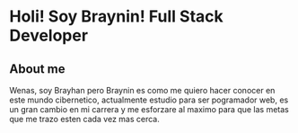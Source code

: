 # Holi! Soy Braynin! Full Stack Developer

## About me
Wenas, soy Brayhan pero Braynin es como me quiero hacer conocer en este mundo cibernetico, actualmente estudio para ser pogramador web, es un gran cambio en mi carrera y me esforzare al maximo para que las metas que me trazo esten cada vez mas cerca.